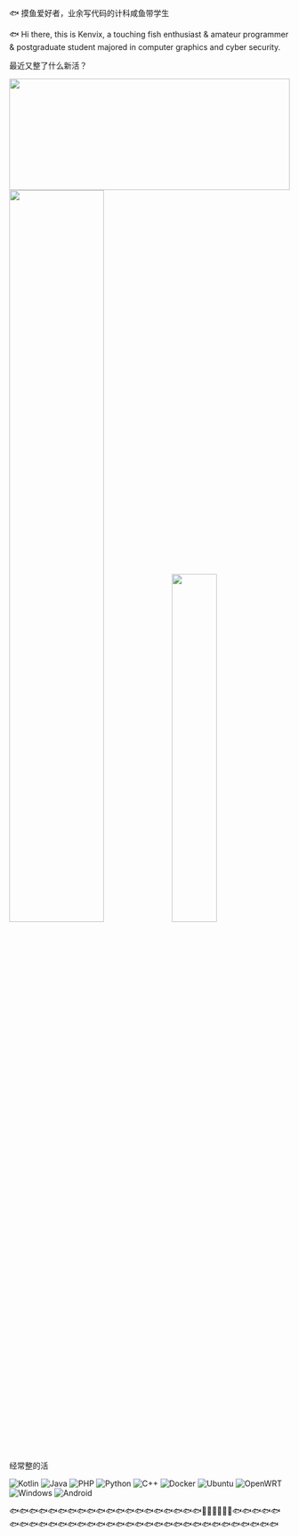 🐟 摸鱼爱好者，业余写代码的计科咸鱼带学生

🐟 Hi there, this is Kenvix, a touching fish enthusiast & amateur programmer & postgraduate student majored in computer graphics and cyber security.

最近又整了什么新活？

<img src='https://github.com/kenvix/kenvix/raw/master/1.jpg' width='100%' height='200px' style='float: left;'/>

<a href="javascript:alert('🐟');"><img src="https://github-readme-stats.vercel.app/api?username=kenvix&show_icons=true&layout=compact&count_private=true&hide_title=true&theme=default" style="width: 58%; max-width: 58%; min-width: 58%;"><img src="https://github-readme-stats.vercel.app/api/top-langs/?username=kenvix&layout=compact&count_private=true&theme=default" style="width: 40%; max-width: 40%; min-width: 40%;"></a>

经常整的活

![Kotlin](https://img.shields.io/badge/-Kotlin-a97bff?style=flat-square&logo=Kotlin&logoColor=fff)
![Java](https://img.shields.io/badge/-Java-ab7221?style=flat-square&logo=Java&logoColor=fff)
![PHP](https://img.shields.io/badge/-PHP-525d94?style=flat-square&logo=PHP&logoColor=fff)
![Python](https://img.shields.io/badge/-Python-5aa3c7?style=flat-square&logo=Python&logoColor=fff)
![C++](https://img.shields.io/badge/-C++-f34b7d?style=flat-square&logo=Cplusplus&logoColor=fff)
![Docker](https://img.shields.io/badge/-Docker-2496ED?style=flat-square&logo=Docker&logoColor=fff)
![Ubuntu](https://img.shields.io/badge/-Ubuntu-orange?style=flat-square&logo=Ubuntu&logoColor=fff)
![OpenWRT](https://img.shields.io/badge/-OpenWRT-000000?style=flat-square&logo=OpenWRT&logoColor=fff)
![Windows](https://img.shields.io/badge/-Windows-0078D6?style=flat-square&logo=Windows&logoColor=fff)
![Android](https://img.shields.io/badge/-Android-green?style=flat-square&logo=Android&logoColor=fff)

🐟🐟🐟🐟🐟🐟🐟🐟🐟🐟🐟🐟🐟🐟🐟🐟🐟🐟🐟🐟🐠🐡🐳🦈🐬🐋🐟🐟🐟🐟🐟🐟🐟🐟🐟🐟🐟🐟🐟🐟🐟🐟🐟🐟🐟🐟🐟🐟🐟🐟🐟🐟🐟🐟🐟🐟🐟🐟🐟
